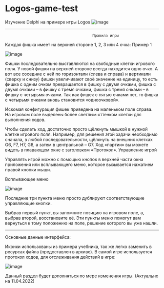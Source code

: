 # Logos-game-test
Изучение Delphi на примере игры Logos
![image](https://user-images.githubusercontent.com/25984324/162806048-61325ab4-80b9-430f-9591-6b20e9fa8b79.png)


_____________________________________________________________________________________________________________________________
                                            Правила игры

Каждая фишка имеет на верхней стороне 1, 2, 3 или 4 очка:
Пример 1

![image](https://user-images.githubusercontent.com/25984324/162806096-541c1749-01a7-4ebc-8e35-8af46a5f3668.png)


Фишки последовательно выставляются на свободные клетки игрового поля. У новой фишки на верхней стороне всегда находится одно очко. А вот все соседние с ней по горизонтали (слева и справа) и вертикали (сверху и снизу) фишки увеличивают своё значение на единицу, то есть фишка с одним очком превращается в фишку с двумя очками, фишка с двумя очками – в фишку с тремя очками, фишка с тремя очками – в фишку с четырьмя очками. Так как фишек с пятью очками нет, то фишка с четырьмя очками вновь становится «одноочковой».

Искомая конфигурация фишек приведена на маленьком поле справа. На игровом поле выделены более светлым оттенком клетки для выполнения ходов.

Чтобы сделать ход, достаточно просто щёлкнуть мышкой в нужной клетке игрового поля. Например, для решения этой задачи необходимо сначала, в любой последовательности, щёлкнуть на внешних клетках G6, F7, H7, G8, а затем в центральной – G7. Ход «партии» вы можете видеть в плавающем окне с заголовком «Протокол».
Управление игрой

Управлять игрой можно с помощью кнопок в верхней части окна приложения или всплывающего меню, которое вызывается нажатием правой кнопки мыши.

Всплывающее меню

![image](https://user-images.githubusercontent.com/25984324/162805588-ae7f39d3-262e-445c-91d1-f076d3119f76.png)

Последние три пункта меню просто дублируют соответствующие управляющие кнопки.

Выбрав первый пункт, вы запомните позицию на игровом поле, а, выбрав второй, восстановите её. Эти пункты меню помогут вам вернуться к тому положению на поле, решение которого вы уже нашли.


______________________________________________________________________________________________________________________________

Основные данные интерфейса:

Иконки использованы из примера учебника, так же легко заменить в ресурсах файла (предоставлен в архиве).
В самой игре используется протокол ходов, для отслеживания действий в игре:

![image](https://user-images.githubusercontent.com/25984324/162806362-cfe97c20-ad35-45a2-a40b-165aa49f2823.png)


Данный раздел будет дополняться по мере изменения игры. (Актуально на 11.04.2022)
